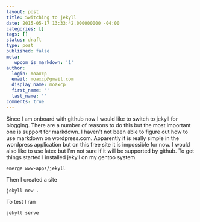 ```yaml
---
layout: post
title: Switching to jekyll
date: 2015-05-17 13:33:42.000000000 -04:00
categories: []
tags: []
status: draft
type: post
published: false
meta:
  _wpcom_is_markdown: '1'
author:
  login: moaxcp
  email: moaxcp@gmail.com
  display_name: moaxcp
  first_name: ''
  last_name: ''
comments: true
---
```

Since I am onboard with github now I would like to switch to jekyll for blogging. There are a number of reasons to do this but the most important one is support for markdown. I haven't not been able to figure out how to use markdown on wordpress.com. Apparently it is really simple in the wordpress application but on this free site it is impossible for now. I would also like to use latex but I'm not sure if it will be supported by github. To get things started I installed jekyll on my gentoo system.

    emerge www-apps/jekyll

Then I created a site

    jekyll new .

To test I ran

    jekyll serve
